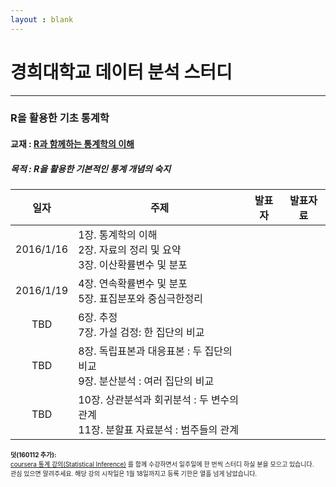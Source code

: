 ```yaml
---
layout : blank
---
```


# 경희대학교 데이터 분석 스터디
---
### R을 활용한 기초 통계학

#### 교재 : [R과 함께하는 통계학의 이해](http://www.bigbook.or.kr/bbs/bbs/board.php?bo_table=bo16&wr_id=5)

##### 목적 : R을 활용한 기본적인 통계 개념의 숙지


| 일자 | 주제 |	발표자 | 발표자료 |
|:-------:|-----------------|:--------:|:--------:|
|2016/1/16| 1장. 통계학의 이해<br/> 2장. 자료의 정리 및 요약<br/>3장. 이산확률변수 및 분포|          |           |
|2016/1/19|4장. 연속확률변수 및 분포<br/>5장. 표집분포와 중심극한정리|||
|TBD|6장. 추정<br/>7장. 가설 검정: 한 집단의 비교|||
|TBD|8장. 독립표본과 대응표본 : 두 집단의 비교 <br/> 9장. 분산분석 : 여러 집단의 비교|||
|TBD|10장. 상관분석과 회귀분석 : 두 변수의 관계 <br/> 11장. 분할표 자료분석 : 범주들의 관계|||

<font size = 1> **덧(160112 추가):** </font>  
<font size = 1> [coursera 통계 강의(Statistical Inference)](https://www.coursera.org/learn/statistical-inference/) 를 함께 수강하면서 일주일에 한 번씩 스터디 하실 분을 모으고 있습니다.  
관심 있으면 알려주세요. 해당 강의 시작일은 1월 18일까지고 등록 기한은 열흘 넘게 남았습니다. </font>